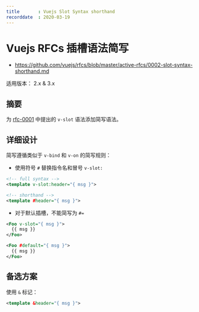 ```yaml
---
title       : Vuejs Slot Syntax shorthand
recorddate  : 2020-03-19
---
```


# Vuejs RFCs 插槽语法简写

- <https://github.com/vuejs/rfcs/blob/master/active-rfcs/0002-slot-syntax-shorthand.md>

适用版本： 2.x & 3.x

## 摘要

为 [rfc-0001] 中提出的 `v-slot` 语法添加简写语法。

[rfc-0001]: <https://github.com/vuejs/rfcs/blob/master/active-rfcs/0001-new-slot-syntax.md>

## 详细设计

简写遵循类似于 `v-bind` 和 `v-on` 的简写规则：

- 使用符号 `#` 替换指令名和冒号 `v-slot:`

```xml
<!-- full syntax -->
<template v-slot:header="{ msg }">

<!-- shorthand -->
<template #header="{ msg }">
```

- 对于默认插槽，不能简写为 `#=`

```xml
<Foo v-slot="{ msg }">
  {{ msg }}
</Foo>

<Foo #default="{ msg }">
  {{ msg }}
</Foo>
```

## 备选方案

使用 `&` 标记：

```xml
<template &header="{ msg }">
```
